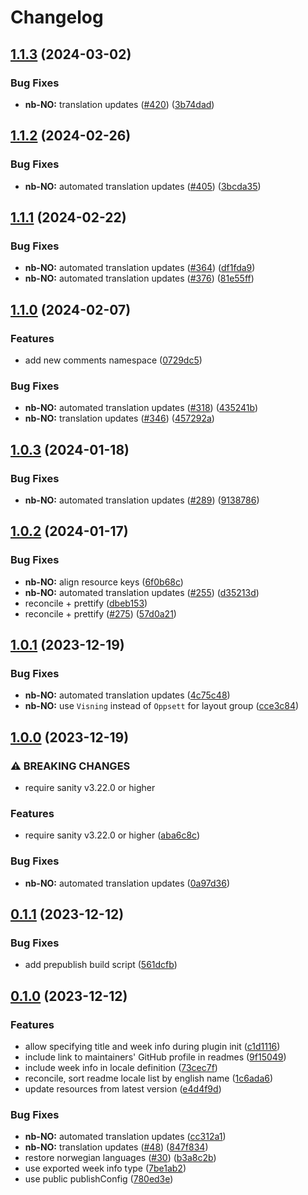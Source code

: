 # Changelog

## [1.1.3](https://github.com/sanity-io/locales/compare/locale-nb-no-v1.1.2...locale-nb-no-v1.1.3) (2024-03-02)


### Bug Fixes

* **nb-NO:** translation updates ([#420](https://github.com/sanity-io/locales/issues/420)) ([3b74dad](https://github.com/sanity-io/locales/commit/3b74dad47adc68a6d174b81ec7aae08efff9bc64))

## [1.1.2](https://github.com/sanity-io/locales/compare/locale-nb-no-v1.1.1...locale-nb-no-v1.1.2) (2024-02-26)


### Bug Fixes

* **nb-NO:** automated translation updates ([#405](https://github.com/sanity-io/locales/issues/405)) ([3bcda35](https://github.com/sanity-io/locales/commit/3bcda353be3e9c93779ecb17f4d4d29303af92d2))

## [1.1.1](https://github.com/sanity-io/locales/compare/locale-nb-no-v1.1.0...locale-nb-no-v1.1.1) (2024-02-22)


### Bug Fixes

* **nb-NO:** automated translation updates ([#364](https://github.com/sanity-io/locales/issues/364)) ([df1fda9](https://github.com/sanity-io/locales/commit/df1fda950920e656f1f4e39815bb2fa90a5f7329))
* **nb-NO:** automated translation updates ([#376](https://github.com/sanity-io/locales/issues/376)) ([81e55ff](https://github.com/sanity-io/locales/commit/81e55ff7ec9f3e054cfe22b4fc2925ad897c4d45))

## [1.1.0](https://github.com/sanity-io/locales/compare/locale-nb-no-v1.0.3...locale-nb-no-v1.1.0) (2024-02-07)


### Features

* add new comments namespace ([0729dc5](https://github.com/sanity-io/locales/commit/0729dc52cd29ac2611250663a32a7f1a5a039500))


### Bug Fixes

* **nb-NO:** automated translation updates ([#318](https://github.com/sanity-io/locales/issues/318)) ([435241b](https://github.com/sanity-io/locales/commit/435241b37912d7f5b9a7874b8cd85724a89ef047))
* **nb-NO:** translation updates ([#346](https://github.com/sanity-io/locales/issues/346)) ([457292a](https://github.com/sanity-io/locales/commit/457292ad0b16ca098395996e5d5538dd146266b3))

## [1.0.3](https://github.com/sanity-io/locales/compare/locale-nb-no-v1.0.2...locale-nb-no-v1.0.3) (2024-01-18)


### Bug Fixes

* **nb-NO:** automated translation updates ([#289](https://github.com/sanity-io/locales/issues/289)) ([9138786](https://github.com/sanity-io/locales/commit/91387865a1804c46fe83d8b1a88e22d44a279757))

## [1.0.2](https://github.com/sanity-io/locales/compare/locale-nb-no-v1.0.1...locale-nb-no-v1.0.2) (2024-01-17)


### Bug Fixes

* **nb-NO:** align resource keys ([6f0b68c](https://github.com/sanity-io/locales/commit/6f0b68c8b9aed853385021773f8f46c6909b6915))
* **nb-NO:** automated translation updates ([#255](https://github.com/sanity-io/locales/issues/255)) ([d35213d](https://github.com/sanity-io/locales/commit/d35213d1ab0129074ee4ecdf6cceb48d3933014a))
* reconcile + prettify ([dbeb153](https://github.com/sanity-io/locales/commit/dbeb153fc3f80207e357a888431d2fd739617821))
* reconcile + prettify ([#275](https://github.com/sanity-io/locales/issues/275)) ([57d0a21](https://github.com/sanity-io/locales/commit/57d0a21e05f631d47d74a2c029c9dcc3993bc7b0))

## [1.0.1](https://github.com/sanity-io/locales/compare/locale-nb-no-v1.0.0...locale-nb-no-v1.0.1) (2023-12-19)


### Bug Fixes

* **nb-NO:** automated translation updates ([4c75c48](https://github.com/sanity-io/locales/commit/4c75c48263bbea2bc1985e4ce70a765fed5e1379))
* **nb-NO:** use `Visning` instead of `Oppsett` for layout group ([cce3c84](https://github.com/sanity-io/locales/commit/cce3c848f40428d1395fb4667b072c69796432e1))

## [1.0.0](https://github.com/sanity-io/locales/compare/locale-nb-no-v0.1.1...locale-nb-no-v1.0.0) (2023-12-19)


### ⚠ BREAKING CHANGES

* require sanity v3.22.0 or higher

### Features

* require sanity v3.22.0 or higher ([aba6c8c](https://github.com/sanity-io/locales/commit/aba6c8c3fd4f6e11b193b96a3821420f72ccc47d))


### Bug Fixes

* **nb-NO:** automated translation updates ([0a97d36](https://github.com/sanity-io/locales/commit/0a97d36f1d872059e33eb455aeb6a549694ee40c))

## [0.1.1](https://github.com/sanity-io/locales/compare/locale-nb-no-v0.1.0...locale-nb-no-v0.1.1) (2023-12-12)


### Bug Fixes

* add prepublish build script ([561dcfb](https://github.com/sanity-io/locales/commit/561dcfb24ab12f98fcc590b0dbc2cf297ea60485))

## [0.1.0](https://github.com/sanity-io/locales/compare/locale-nb-no-v0.0.1...locale-nb-no-v0.1.0) (2023-12-12)


### Features

* allow specifying title and week info during plugin init ([c1d1116](https://github.com/sanity-io/locales/commit/c1d1116bab0c99c6506a9744e33d6cf282bf1c1b))
* include link to maintainers' GitHub profile in readmes ([9f15049](https://github.com/sanity-io/locales/commit/9f1504986761bd8260e49bcf22c15cd35ca553b8))
* include week info in locale definition ([73cec7f](https://github.com/sanity-io/locales/commit/73cec7fb69ac92a565282aac0d08f13b634372fb))
* reconcile, sort readme locale list by english name ([1c6ada6](https://github.com/sanity-io/locales/commit/1c6ada624e83307f820d6c4ce1e7560eaf94b151))
* update resources from latest version ([e4d4f9d](https://github.com/sanity-io/locales/commit/e4d4f9daf8c2566f3ee7c9b002ac6d0051a2734c))


### Bug Fixes

* **nb-NO:** automated translation updates ([cc312a1](https://github.com/sanity-io/locales/commit/cc312a19d250986e009ec261a62929818ba43ae5))
* **nb-NO:** translation updates ([#48](https://github.com/sanity-io/locales/issues/48)) ([847f834](https://github.com/sanity-io/locales/commit/847f834dadd57f4ff77d0230410f2ca28a4eb6e2))
* restore norwegian languages ([#30](https://github.com/sanity-io/locales/issues/30)) ([b3a8c2b](https://github.com/sanity-io/locales/commit/b3a8c2ba377ee4b739b8b5eb93ccf354ba1fb22c))
* use exported week info type ([7be1ab2](https://github.com/sanity-io/locales/commit/7be1ab27939e1836e000155c576362fb5f54bd3e))
* use public publishConfig ([780ed3e](https://github.com/sanity-io/locales/commit/780ed3e6d35198fedebd769e71bf1dcc09fc6528))
